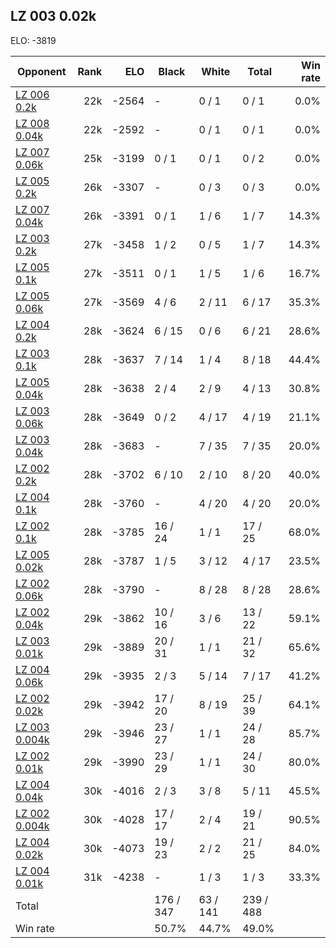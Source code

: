 ## LZ 003 0.02k ##

ELO: -3819

Opponent | Rank | ELO | Black | White | Total | Win rate
---------|-----:|----:|-------|-------|-------|-------:
[LZ 006 0.2k](LZ%20006%200.2k.md) | 22k | -2564 | - | 0 / 1 | 0 / 1 | 0.0%
[LZ 008 0.04k](LZ%20008%200.04k.md) | 22k | -2592 | - | 0 / 1 | 0 / 1 | 0.0%
[LZ 007 0.06k](LZ%20007%200.06k.md) | 25k | -3199 | 0 / 1 | 0 / 1 | 0 / 2 | 0.0%
[LZ 005 0.2k](LZ%20005%200.2k.md) | 26k | -3307 | - | 0 / 3 | 0 / 3 | 0.0%
[LZ 007 0.04k](LZ%20007%200.04k.md) | 26k | -3391 | 0 / 1 | 1 / 6 | 1 / 7 | 14.3%
[LZ 003 0.2k](LZ%20003%200.2k.md) | 27k | -3458 | 1 / 2 | 0 / 5 | 1 / 7 | 14.3%
[LZ 005 0.1k](LZ%20005%200.1k.md) | 27k | -3511 | 0 / 1 | 1 / 5 | 1 / 6 | 16.7%
[LZ 005 0.06k](LZ%20005%200.06k.md) | 27k | -3569 | 4 / 6 | 2 / 11 | 6 / 17 | 35.3%
[LZ 004 0.2k](LZ%20004%200.2k.md) | 28k | -3624 | 6 / 15 | 0 / 6 | 6 / 21 | 28.6%
[LZ 003 0.1k](LZ%20003%200.1k.md) | 28k | -3637 | 7 / 14 | 1 / 4 | 8 / 18 | 44.4%
[LZ 005 0.04k](LZ%20005%200.04k.md) | 28k | -3638 | 2 / 4 | 2 / 9 | 4 / 13 | 30.8%
[LZ 003 0.06k](LZ%20003%200.06k.md) | 28k | -3649 | 0 / 2 | 4 / 17 | 4 / 19 | 21.1%
[LZ 003 0.04k](LZ%20003%200.04k.md) | 28k | -3683 | - | 7 / 35 | 7 / 35 | 20.0%
[LZ 002 0.2k](LZ%20002%200.2k.md) | 28k | -3702 | 6 / 10 | 2 / 10 | 8 / 20 | 40.0%
[LZ 004 0.1k](LZ%20004%200.1k.md) | 28k | -3760 | - | 4 / 20 | 4 / 20 | 20.0%
[LZ 002 0.1k](LZ%20002%200.1k.md) | 28k | -3785 | 16 / 24 | 1 / 1 | 17 / 25 | 68.0%
[LZ 005 0.02k](LZ%20005%200.02k.md) | 28k | -3787 | 1 / 5 | 3 / 12 | 4 / 17 | 23.5%
[LZ 002 0.06k](LZ%20002%200.06k.md) | 28k | -3790 | - | 8 / 28 | 8 / 28 | 28.6%
[LZ 002 0.04k](LZ%20002%200.04k.md) | 29k | -3862 | 10 / 16 | 3 / 6 | 13 / 22 | 59.1%
[LZ 003 0.01k](LZ%20003%200.01k.md) | 29k | -3889 | 20 / 31 | 1 / 1 | 21 / 32 | 65.6%
[LZ 004 0.06k](LZ%20004%200.06k.md) | 29k | -3935 | 2 / 3 | 5 / 14 | 7 / 17 | 41.2%
[LZ 002 0.02k](LZ%20002%200.02k.md) | 29k | -3942 | 17 / 20 | 8 / 19 | 25 / 39 | 64.1%
[LZ 003 0.004k](LZ%20003%200.004k.md) | 29k | -3946 | 23 / 27 | 1 / 1 | 24 / 28 | 85.7%
[LZ 002 0.01k](LZ%20002%200.01k.md) | 29k | -3990 | 23 / 29 | 1 / 1 | 24 / 30 | 80.0%
[LZ 004 0.04k](LZ%20004%200.04k.md) | 30k | -4016 | 2 / 3 | 3 / 8 | 5 / 11 | 45.5%
[LZ 002 0.004k](LZ%20002%200.004k.md) | 30k | -4028 | 17 / 17 | 2 / 4 | 19 / 21 | 90.5%
[LZ 004 0.02k](LZ%20004%200.02k.md) | 30k | -4073 | 19 / 23 | 2 / 2 | 21 / 25 | 84.0%
[LZ 004 0.01k](LZ%20004%200.01k.md) | 31k | -4238 | - | 1 / 3 | 1 / 3 | 33.3%
Total | | | 176 / 347 | 63 / 141 | 239 / 488 | 
Win rate| | | 50.7% | 44.7% | 49.0% | 
